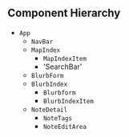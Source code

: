 ## Component Hierarchy

* `App`
  * `NavBar`
  * `MapIndex`
    * `MapIndexItem`
    * 'SearchBar'
  * `BlurbForm`
  * `BlurbIndex`
    * `Blurbform`
    * `BlurbIndexItem`
  * `NoteDetail`
    * `NoteTags`
    * `NoteEditArea`
